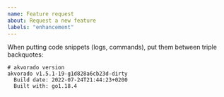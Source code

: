 ```yaml
---
name: Feature request
about: Request a new feature
labels: "enhancement"
---
```


When putting code snippets (logs, commands), put them between triple
backquotes:

```
# akvorado version
akvorado v1.5.1-19-g1d828a6cb23d-dirty
  Build date: 2022-07-24T21:44:23+0200
  Built with: go1.18.4
```
